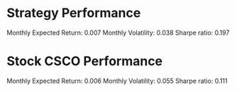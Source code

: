 # Strategy Performance
Monthly Expected Return: 0.007
Monthly Volatility: 0.038
Sharpe ratio: 0.197
# Stock CSCO Performance
Monthly Expected Return: 0.006
Monthly Volatility: 0.055
Sharpe ratio: 0.111
